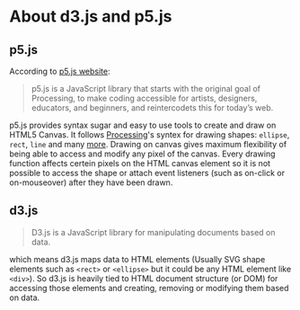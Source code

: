 
# About d3.js and p5.js

## p5.js
According to [p5.js website](http://p5js.org/):

> p5.js is a JavaScript library that starts with the original goal of Processing, to make coding accessible for artists, designers, educators, and beginners, and reintercodets this for today’s web.

p5.js provides syntax sugar and easy to use tools to create and draw on HTML5 Canvas. It follows [Processing](http://processing.org)'s syntex for drawing shapes: <code>ellipse</code>, <code>rect</code>, <code>line</code> and many [more](http://p5js.org/reference/). Drawing on canvas gives maximum flexibility of being able to access and modify any pixel of the canvas. 
Every drawing function affects certein pixels on the HTML canvas element so it is not possible to access the shape or attach event listeners (such as on-click or on-mouseover) after they have been drawn.

## d3.js

> D3.js is a JavaScript library for manipulating documents based on data.

which means d3.js maps data to HTML elements (Usually SVG shape elements such as <code>&lt;rect&gt;</code> or <code>&lt;ellipse&gt;</code> but it could be any HTML element like <code>&lt;div&gt;</code>). 
So d3.js is heavily tied to HTML document structure (or DOM) for accessing those elements and creating, removing or modifying them based on data.

